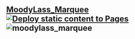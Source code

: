 ## <a href="https://marquee.pages.dev">MoodyLass_Marquee</a>&nbsp;[![Deploy static content to Pages](https://github.com/sudo-self/marquee/actions/workflows/static.yml/badge.svg)](https://github.com/sudo-self/marquee/actions/workflows/static.yml)![moodylass_marquee](https://github.com/sudo-self/marquee/assets/119916323/bccaa5a4-3328-4832-b008-e6f449ed7df6)


